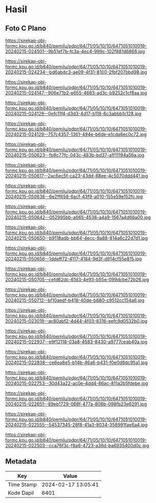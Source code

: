 # Hasil

## Foto C Plano

https://sirekap-obj-formc.kpu.go.id/b840/pemilu/pdpr/64/71/05/10/10/6471051010019-20240215-024501--9b51ef7b-fc3a-4ec4-999c-102f881d6868.jpg

https://sirekap-obj-formc.kpu.go.id/b840/pemilu/pdpr/64/71/05/10/10/6471051010019-20240215-024234--bd6abdc3-ae09-4f31-8100-2fbf207bbd98.jpg

https://sirekap-obj-formc.kpu.go.id/b840/pemilu/pdpr/64/71/05/10/10/6471051010019-20240215-024147--906e71b2-e655-4663-ad3c-b9252c1cf8aa.jpg

https://sirekap-obj-formc.kpu.go.id/b840/pemilu/pdpr/64/71/05/10/10/6471051010019-20240215-024129--0efc11f4-d3d3-4d17-b118-6c3abbb1c128.jpg

https://sirekap-obj-formc.kpu.go.id/b840/pemilu/pdpr/64/71/05/10/10/6471051010019-20240215-024129--757c4357-1361-494e-b6de-e1cda6ec0c72.jpg

https://sirekap-obj-formc.kpu.go.id/b840/pemilu/pdpr/64/71/05/10/10/6471051010019-20240215-050623--fb9c77fc-043c-483b-bd37-a1f11194a56a.jpg

https://sirekap-obj-formc.kpu.go.id/b840/pemilu/pdpr/64/71/05/10/10/6471051010019-20240215-050617--2ac6ec5f-ca23-43dd-88ee-4c5070ddd441.jpg

https://sirekap-obj-formc.kpu.go.id/b840/pemilu/pdpr/64/71/05/10/10/6471051010019-20240215-050636--6e2ff658-6acf-43f9-a010-155e59e152fc.jpg

https://sirekap-obj-formc.kpu.go.id/b840/pemilu/pdpr/64/71/05/10/10/6471051010019-20240215-050642--052995bb-a665-4538-a4a9-1567a4d66a00.jpg

https://sirekap-obj-formc.kpu.go.id/b840/pemilu/pdpr/64/71/05/10/10/6471051010019-20240215-050650--b9118adb-bb64-4ecc-9a88-814a6c22d7d1.jpg

https://sirekap-obj-formc.kpu.go.id/b840/pemilu/pdpr/64/71/05/10/10/6471051010019-20240215-050656--1ddeff72-4117-4184-9d3f-d914cf55e815.jpg

https://sirekap-obj-formc.kpu.go.id/b840/pemilu/pdpr/64/71/05/10/10/6471051010019-20240215-050705--cefd62dc-61d3-4e93-b55e-099dcbe72b26.jpg

https://sirekap-obj-formc.kpu.go.id/b840/pemilu/pdpr/64/71/05/10/10/6471051010019-20240215-050712--bf10aedf-b418-40de-b680-c9512cc154a6.jpg

https://sirekap-obj-formc.kpu.go.id/b840/pemilu/pdpr/64/71/05/10/10/6471051010019-20240215-023019--ac80abf2-4d44-4f03-8316-eefc9d0532b0.jpg

https://sirekap-obj-formc.kpu.go.id/b840/pemilu/pdpr/64/71/05/10/10/6471051010019-20240215-022937--e9f12118-03a8-4583-8430-a9777ceab40a.jpg

https://sirekap-obj-formc.kpu.go.id/b840/pemilu/pdpr/64/71/05/10/10/6471051010019-20240215-022838--ce6ea8e5-b14b-46a6-b431-f0e0d6dc95a1.jpg

https://sirekap-obj-formc.kpu.go.id/b840/pemilu/pdpr/64/71/05/10/10/6471051010019-20240215-022753--30d43a22-ac0e-4dd4-86ac-811a2b5fdebe.jpg

https://sirekap-obj-formc.kpu.go.id/b840/pemilu/pdpr/64/71/05/10/10/6471051010019-20240215-022651--89eb1729-068f-477a-808b-098fb23e6291.jpg

https://sirekap-obj-formc.kpu.go.id/b840/pemilu/pdpr/64/71/05/10/10/6471051010019-20240215-022555--54537345-28f8-41a3-8034-358991fae6a4.jpg

https://sirekap-obj-formc.kpu.go.id/b840/pemilu/pdpr/64/71/05/10/10/6471051010019-20240215-022503--cca76f3c-f8a6-4723-a36d-ba6935400d0c.jpg


## Metadata

| Key        | Value               |
| ---------- | ------------------- |
| Time Stamp | 2024-02-17 13:05:41 |
| Kode Dapil | 6401                |



